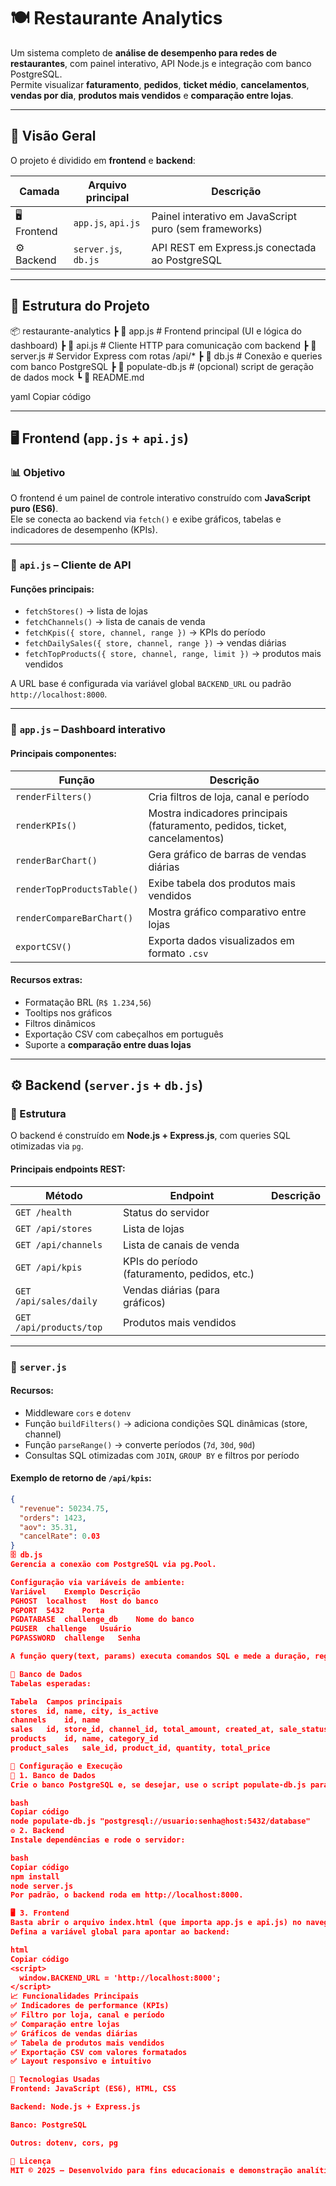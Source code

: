 # 🍽️ Restaurante Analytics

Um sistema completo de **análise de desempenho para redes de restaurantes**, com painel interativo, API Node.js e integração com banco PostgreSQL.  
Permite visualizar **faturamento**, **pedidos**, **ticket médio**, **cancelamentos**, **vendas por dia**, **produtos mais vendidos** e **comparação entre lojas**.

---

## 🚀 Visão Geral

O projeto é dividido em **frontend** e **backend**:

| Camada | Arquivo principal | Descrição |
|--------|-------------------|------------|
| 🖥️ Frontend | `app.js`, `api.js` | Painel interativo em JavaScript puro (sem frameworks) |
| ⚙️ Backend | `server.js`, `db.js` | API REST em Express.js conectada ao PostgreSQL |

---

## 🧩 Estrutura do Projeto

📦 restaurante-analytics
┣ 📜 app.js # Frontend principal (UI e lógica do dashboard)
┣ 📜 api.js # Cliente HTTP para comunicação com backend
┣ 📜 server.js # Servidor Express com rotas /api/*
┣ 📜 db.js # Conexão e queries com banco PostgreSQL
┣ 📜 populate-db.js # (opcional) script de geração de dados mock
┗ 📄 README.md

yaml
Copiar código

---

## 🖥️ Frontend (`app.js` + `api.js`)

### 📊 Objetivo
O frontend é um painel de controle interativo construído com **JavaScript puro (ES6)**.  
Ele se conecta ao backend via `fetch()` e exibe gráficos, tabelas e indicadores de desempenho (KPIs).

---

### 🔌 `api.js` – Cliente de API

#### Funções principais:
- `fetchStores()` → lista de lojas  
- `fetchChannels()` → lista de canais de venda  
- `fetchKpis({ store, channel, range })` → KPIs do período  
- `fetchDailySales({ store, channel, range })` → vendas diárias  
- `fetchTopProducts({ store, channel, range, limit })` → produtos mais vendidos  

A URL base é configurada via variável global `BACKEND_URL` ou padrão `http://localhost:8000`.

---

### 🎨 `app.js` – Dashboard interativo

#### Principais componentes:

| Função | Descrição |
|--------|------------|
| `renderFilters()` | Cria filtros de loja, canal e período |
| `renderKPIs()` | Mostra indicadores principais (faturamento, pedidos, ticket, cancelamentos) |
| `renderBarChart()` | Gera gráfico de barras de vendas diárias |
| `renderTopProductsTable()` | Exibe tabela dos produtos mais vendidos |
| `renderCompareBarChart()` | Mostra gráfico comparativo entre lojas |
| `exportCSV()` | Exporta dados visualizados em formato `.csv` |

#### Recursos extras:
- Formatação BRL (`R$ 1.234,56`)
- Tooltips nos gráficos
- Filtros dinâmicos
- Exportação CSV com cabeçalhos em português
- Suporte a **comparação entre duas lojas**

---

## ⚙️ Backend (`server.js` + `db.js`)

### 🧠 Estrutura
O backend é construído em **Node.js + Express.js**, com queries SQL otimizadas via `pg`.

#### Principais endpoints REST:
| Método | Endpoint | Descrição |
|--------|-----------|-----------|
| `GET /health` | Status do servidor |
| `GET /api/stores` | Lista de lojas |
| `GET /api/channels` | Lista de canais de venda |
| `GET /api/kpis` | KPIs do período (faturamento, pedidos, etc.) |
| `GET /api/sales/daily` | Vendas diárias (para gráficos) |
| `GET /api/products/top` | Produtos mais vendidos |

---

### 🧩 `server.js`

#### Recursos:
- Middleware `cors` e `dotenv`  
- Função `buildFilters()` → adiciona condições SQL dinâmicas (store, channel)  
- Função `parseRange()` → converte períodos (`7d`, `30d`, `90d`)  
- Consultas SQL otimizadas com `JOIN`, `GROUP BY` e filtros por período  

#### Exemplo de retorno de `/api/kpis`:
```json
{
  "revenue": 50234.75,
  "orders": 1423,
  "aov": 35.31,
  "cancelRate": 0.03
}
🗄️ db.js
Gerencia a conexão com PostgreSQL via pg.Pool.

Configuração via variáveis de ambiente:
Variável	Exemplo	Descrição
PGHOST	localhost	Host do banco
PGPORT	5432	Porta
PGDATABASE	challenge_db	Nome do banco
PGUSER	challenge	Usuário
PGPASSWORD	challenge	Senha

A função query(text, params) executa comandos SQL e mede a duração, registrando queries lentas (>200ms).

💾 Banco de Dados
Tabelas esperadas:

Tabela	Campos principais
stores	id, name, city, is_active
channels	id, name
sales	id, store_id, channel_id, total_amount, created_at, sale_status_desc
products	id, name, category_id
product_sales	sale_id, product_id, quantity, total_price

🔧 Configuração e Execução
🐘 1. Banco de Dados
Crie o banco PostgreSQL e, se desejar, use o script populate-db.js para gerar dados fictícios:

bash
Copiar código
node populate-db.js "postgresql://usuario:senha@host:5432/database"
⚙️ 2. Backend
Instale dependências e rode o servidor:

bash
Copiar código
npm install
node server.js
Por padrão, o backend roda em http://localhost:8000.

🖥️ 3. Frontend
Basta abrir o arquivo index.html (que importa app.js e api.js) no navegador.
Defina a variável global para apontar ao backend:

html
Copiar código
<script>
  window.BACKEND_URL = 'http://localhost:8000';
</script>
📈 Funcionalidades Principais
✅ Indicadores de performance (KPIs)
✅ Filtro por loja, canal e período
✅ Comparação entre lojas
✅ Gráficos de vendas diárias
✅ Tabela de produtos mais vendidos
✅ Exportação CSV com valores formatados
✅ Layout responsivo e intuitivo

🧠 Tecnologias Usadas
Frontend: JavaScript (ES6), HTML, CSS

Backend: Node.js + Express.js

Banco: PostgreSQL

Outros: dotenv, cors, pg

🧾 Licença
MIT © 2025 — Desenvolvido para fins educacionais e demonstração analítica.
